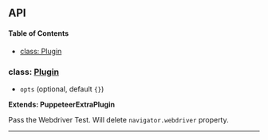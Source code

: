 ## API

<!-- Generated by documentation.js. Update this documentation by updating the source code. -->

#### Table of Contents

- [class: Plugin](#class-plugin)

### class: [Plugin](https://github.com/berstend/puppeteer-extra/blob/c50c865610d6ac89f632d48e15cf8e0df8e3ffc3/packages/puppeteer-extra-plugin-stealth/evasions/navigator.webdriver/index.js#L9-L23)

- `opts` (optional, default `{}`)

**Extends: PuppeteerExtraPlugin**

Pass the Webdriver Test.
Will delete `navigator.webdriver` property.

---
